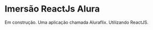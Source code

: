 # Imersão ReactJs Alura 

<p>
  Em construção. Uma aplicação chamada Aluraflix. Utilizando ReactJS.
</p><br>

